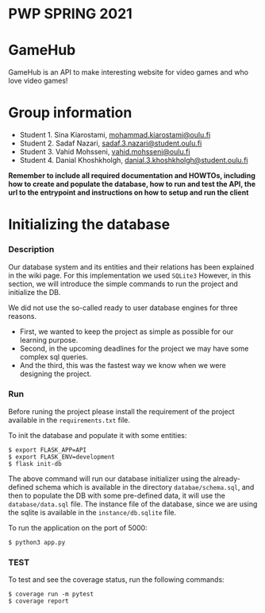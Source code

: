 # PWP SPRING 2021
# GameHub
GameHub is an API to make interesting website for video games and who love video games!
# Group information
* Student 1. Sina Kiarostami, mohammad.kiarostami@oulu.fi
* Student 2. Sadaf Nazari, sadaf.3.nazari@student.oulu.fi
* Student 3. Vahid Mohsseni, vahid.mohsseni@oulu.fi
* Student 4. Danial Khoshkholgh, danial.3.khoshkholgh@student.oulu.fi

__Remember to include all required documentation and HOWTOs, including how to create and populate the database, how to run and test the API, the url to the entrypoint and instructions on how to setup and run the client__

# Initializing the database

### Description
Our database system and its entities and their relations has been explained in the wiki page. For this 
implementation we used `SQLite3`
However, in this section, we will introduce the simple commands to run the project and initialize the DB. 

We did not use the so-called ready to user database engines for three reasons. 

- First, we wanted to keep the project as simple as possible for our learning purpose. 
- Second, in the upcoming deadlines for the project we may have some complex sql queries. 
- And the third, this was the fastest way we know when we were designing the project.


### Run
Before runing the project please install the requirement of the project available in the `requirements.txt` file.

To init the database and populate it with some entities:

```shell
$ export FLASK_APP=API
$ export FLASK_ENV=development
$ flask init-db
```
The above command will run our database initializer using the already-defined schema which is available in the 
directory `databae/schema.sql`, and then to populate the DB with some pre-defined data, it will use the 
`database/data.sql` file. The instance file of the database, since we are using the sqlite is available in the 
`instance/db.sqlite` file.


To run the application on the port of 5000:

```shell
$ python3 app.py
```


### TEST

To test and see the coverage status, run the following commands:

```shell
$ coverage run -m pytest
$ coverage report
```
